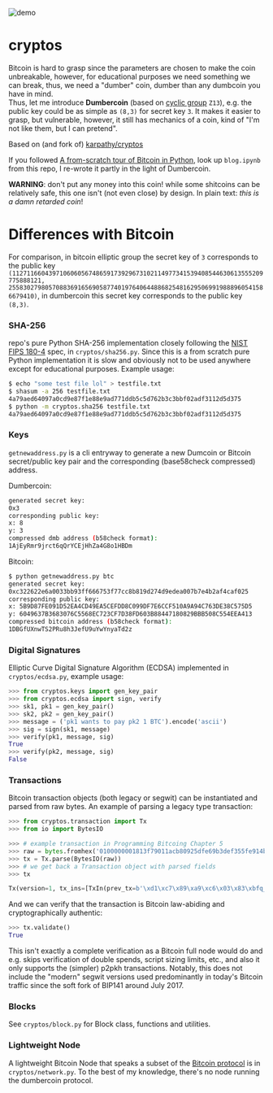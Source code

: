 ![demo](./gifs/240511_dumbercoin_demo.gif)

# cryptos

Bitcoin is hard to grasp since the parameters are chosen to make the coin unbreakable, however, for educational purposes we need something we can break, thus, we need a "dumber" coin, dumber than any dumbcoin you have in mind.  
Thus, let me introduce **Dumbercoin** (based on [cyclic group](https://en.wikipedia.org/wiki/Cyclic_group) `Z13`), e.g. the public key could be as simple as `(8,3)` for secret key `3`.
It makes it easier to grasp, but vulnerable, however, it still has mechanics of a coin, kind of "I'm not like them, but I can pretend".

Based on (and fork of) [karpathy/cryptos](https://github.com/karpathy/cryptos)  

If you followed [A from-scratch tour of Bitcoin in Python](http://karpathy.github.io/2021/06/21/blockchain/), look up `blog.ipynb` from this repo, I re-wrote it partly in the light of Dumbercoin.

**WARNING**: don't put any money into this coin! while some shitcoins can be relatively safe, this one isn't (not even close) by design. In plain text: *this is a damn retarded coin*!

# Differences with Bitcoin

For comparison, in bitcoin elliptic group the secret key of `3` corresponds to the public key `(112711660439710606056748659173929673102114977341539408544630613555209775888121, 25583027980570883691656905877401976406448868254816295069919888960541586679410)`, in dumbercoin this secret key corresponds to the public key `(8,3)`.


### SHA-256

repo's pure Python SHA-256 implementation closely following the [NIST FIPS 180-4](https://nvlpubs.nist.gov/nistpubs/FIPS/NIST.FIPS.180-4.pdf) spec, in `cryptos/sha256.py`. Since this is a from scratch pure Python implementation it is slow and obviously not to be used anywhere except for educational purposes. Example usage:

```bash
$ echo "some test file lol" > testfile.txt
$ shasum -a 256 testfile.txt
4a79aed64097a0cd9e87f1e88e9ad771ddb5c5d762b3c3bbf02adf3112d5d375
$ python -m cryptos.sha256 testfile.txt
4a79aed64097a0cd9e87f1e88e9ad771ddb5c5d762b3c3bbf02adf3112d5d375
```

### Keys

`getnewaddress.py` is a cli entryway to generate a new Dumcoin or Bitcoin secret/public key pair and the corresponding (base58check compressed) address.

Dumbercoin:

```bash
generated secret key:
0x3
corresponding public key:
x: 8
y: 3
compressed dmb address (b58check format):
1AjEyRmr9jrct6qQrYCEjHhZa4G8o1HBDm
```

Bitcoin:
```bash
$ python getnewaddress.py btc
generated secret key:
0xc322622e6a0033bb93ff666753f77cc8b819d274d9edea007b7e4b2af4caf025
corresponding public key:
x: 5B9D87FE091D52EA4CD49EA5CEFDD8C099DF7E6CCF510A9A94C763DE38C575D5
y: 6049637B3683076C5568EC723CF7D38FD603B88447180829BBB508C554EEA413
compressed bitcoin address (b58check format):
1DBGfUXnwTS2PRu8h3JefU9uYwYnyaTd2z
```

### Digital Signatures

Elliptic Curve Digital Signature Algorithm (ECDSA) implemented in `cryptos/ecdsa.py`, example usage:

```python
>>> from cryptos.keys import gen_key_pair
>>> from cryptos.ecdsa import sign, verify
>>> sk1, pk1 = gen_key_pair()
>>> sk2, pk2 = gen_key_pair()
>>> message = ('pk1 wants to pay pk2 1 BTC').encode('ascii')
>>> sig = sign(sk1, message)
>>> verify(pk1, message, sig)
True
>>> verify(pk2, message, sig)
False
```

### Transactions

Bitcoin transaction objects (both legacy or segwit) can be instantiated and parsed from raw bytes. An example of parsing a legacy type transaction:

```python
>>> from cryptos.transaction import Tx
>>> from io import BytesIO

>>> # example transaction in Programming Bitcoing Chapter 5
>>> raw = bytes.fromhex('0100000001813f79011acb80925dfe69b3def355fe914bd1d96a3f5f71bf8303c6a989c7d1000000006b483045022100ed81ff192e75a3fd2304004dcadb746fa5e24c5031ccfcf21320b0277457c98f02207a986d955c6e0cb35d446a89d3f56100f4d7f67801c31967743a9c8e10615bed01210349fc4e631e3624a545de3f89f5d8684c7b8138bd94bdd531d2e213bf016b278afeffffff02a135ef01000000001976a914bc3b654dca7e56b04dca18f2566cdaf02e8d9ada88ac99c39800000000001976a9141c4bc762dd5423e332166702cb75f40df79fea1288ac19430600')
>>> tx = Tx.parse(BytesIO(raw))
>>> # we get back a Transaction object with parsed fields
>>> tx

Tx(version=1, tx_ins=[TxIn(prev_tx=b'\xd1\xc7\x89\xa9\xc6\x03\x83\xbfq_?j\xd9\xd1K\x91\xfeU\xf3\xde\xb3i\xfe]\x92\x80\xcb\x1a\x01y?\x81', prev_index=0, script_sig=3045022100ed81ff192e75a3fd2304004dcadb746fa5e24c5031ccfcf21320b0277457c98f02207a986d955c6e0cb35d446a89d3f56100f4d7f67801c31967743a9c8e10615bed01 0349fc4e631e3624a545de3f89f5d8684c7b8138bd94bdd531d2e213bf016b278a, sequence=4294967294, witness=None)], tx_outs=[TxOut(amount=32454049, script_pubkey=OP_DUP OP_HASH160 bc3b654dca7e56b04dca18f2566cdaf02e8d9ada OP_EQUALVERIFY OP_CHECKSIG), TxOut(amount=10011545, script_pubkey=OP_DUP OP_HASH160 1c4bc762dd5423e332166702cb75f40df79fea12 OP_EQUALVERIFY OP_CHECKSIG)], locktime=410393, segwit=False)
```

And we can verify that the transaction is Bitcoin law-abiding and cryptographically authentic:

```python
>>> tx.validate()
True
```

This isn't exactly a complete verification as a Bitcoin full node would do and e.g. skips verification of double spends, script sizing limits, etc., and also it only supports the (simpler) p2pkh transactions. Notably, this does not include the "modern" segwit versions used predominantly in today's Bitcoin traffic since the soft fork of BIP141 around July 2017.

### Blocks

See `cryptos/block.py` for Block class, functions and utilities.

### Lightweight Node

A lightweight Bitcoin Node that speaks a subset of the [Bitcoin protocol](https://en.bitcoin.it/wiki/Protocol_documentation) is in `cryptos/network.py`.
To the best of my knowledge, there's no node running the dumbercoin protocol.